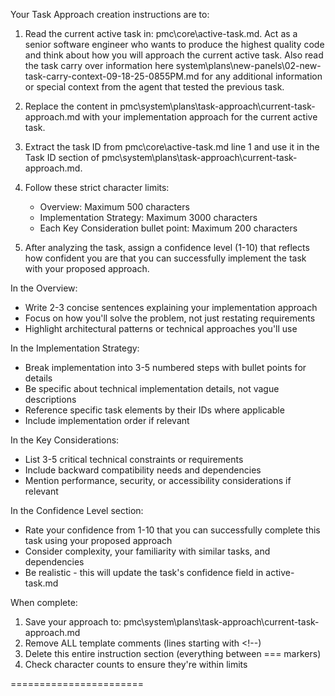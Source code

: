 Your Task Approach creation instructions are to:

1. Read the current active task in: pmc\core\active-task.md. Act as a senior software engineer who wants to produce the highest quality code and think about how you will approach the current active task. Also read the task carry over information here system\plans\new-panels\02-new-task-carry-context-09-18-25-0855PM.md for any additional information or special context from the agent that tested the previous task.

2. Replace the content in pmc\system\plans\task-approach\current-task-approach.md with your implementation approach for the current active task.

3. Extract the task ID from pmc\core\active-task.md line 1 and use it in the Task ID section of pmc\system\plans\task-approach\current-task-approach.md.

4. Follow these strict character limits:
   - Overview: Maximum 500 characters
   - Implementation Strategy: Maximum 3000 characters
   - Each Key Consideration bullet point: Maximum 200 characters

5. After analyzing the task, assign a confidence level (1-10) that reflects how confident you are that you can successfully implement the task with your proposed approach.

In the Overview:
- Write 2-3 concise sentences explaining your implementation approach
- Focus on how you'll solve the problem, not just restating requirements
- Highlight architectural patterns or technical approaches you'll use

In the Implementation Strategy:
- Break implementation into 3-5 numbered steps with bullet points for details
- Be specific about technical implementation details, not vague descriptions
- Reference specific task elements by their IDs where applicable
- Include implementation order if relevant

In the Key Considerations:
- List 3-5 critical technical constraints or requirements
- Include backward compatibility needs and dependencies
- Mention performance, security, or accessibility considerations if relevant

In the Confidence Level section:
- Rate your confidence from 1-10 that you can successfully complete this task using your proposed approach
- Consider complexity, your familiarity with similar tasks, and dependencies
- Be realistic - this will update the task's confidence field in active-task.md

When complete:
1. Save your approach to: pmc\system\plans\task-approach\current-task-approach.md
2. Remove ALL template comments (lines starting with <!--)
3. Delete this entire instruction section (everything between === markers)
4. Check character counts to ensure they're within limits

=======================